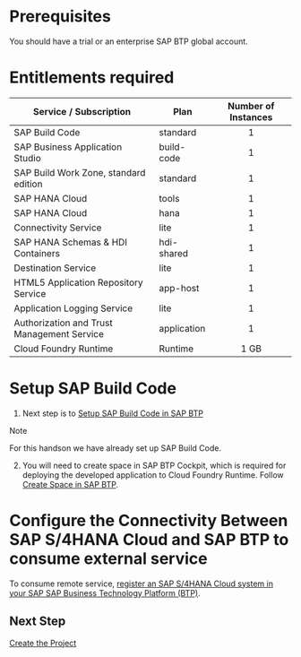 # Prerequisites

 You should have a trial or an enterprise SAP BTP global account. 

# Entitlements required

| Service / Subscription                          | Plan       | Number of Instances |
|-----------------------------------|------------|:-------------------:|
| SAP Build Code | standard | 1 |
| SAP Business Application Studio | build-code | 1 |
| SAP Build Work Zone, standard edition | standard | 1 |
| SAP HANA Cloud | tools | 1 |
| SAP HANA Cloud | hana | 1 |
| Connectivity Service| lite | 1 |
| SAP HANA Schemas & HDI Containers | hdi-shared | 1 |
| Destination Service | lite | 1 |
| HTML5 Application Repository Service | app-host | 1 |
| Application Logging Service | lite | 1 |
| Authorization and Trust Management Service | application | 1 |
| Cloud Foundry Runtime | Runtime | 1 GB |


# Setup SAP Build Code

1. Next step is to [Setup SAP Build Code in SAP BTP](../../workshops/clean-core-extensibility-cap/setup/setup-build-code.md)

> [!Note]
> For this handson we have already set up SAP Build Code.

2. You will need to create space in SAP BTP Cockpit, which is required for deploying the developed application to Cloud Foundry Runtime. Follow [Create Space in SAP BTP](./create-space.md).


# Configure the Connectivity Between SAP S/4HANA Cloud and SAP BTP to consume external service

To consume remote service, [register an SAP S/4HANA Cloud system in your SAP SAP Business Technology Platform (BTP)](./add-remote-service/s4hana-cloud-to-btp-connectivity.md). 

## Next Step

[Create the Project](./create-full-stack-project.md)